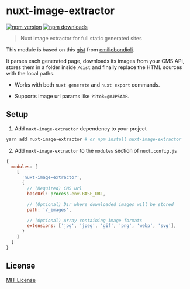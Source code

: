 # nuxt-image-extractor

[![npm version][npm-version-src]][npm-version-href]
[![npm downloads][npm-downloads-src]][npm-downloads-href]

> Nuxt image extractor for full static generated sites

This module is based on this [gist](https://gist.github.com/emiliobondioli/5ce8ece783e7256fc7530738a2968ea9) from [emiliobondioli](https://github.com/emiliobondioli). 

It parses each generated page, downloads its images from your CMS API, stores them in a folder inside `/dist` and finally replace the HTML sources with the local paths.

- Works with both `nuxt generate` and `nuxt export` commands.

- Supports image url params like `?itok=gmJP5AbR`.

## Setup

1. Add `nuxt-image-extractor` dependency to your project

```bash
yarn add nuxt-image-extractor # or npm install nuxt-image-extractor
```

2. Add `nuxt-image-extractor` to the `modules` section of `nuxt.config.js`

```js
{
  modules: [
    [
      'nuxt-image-extractor',
      {
      	// (Required) CMS url
    	baseUrl: process.env.BASE_URL,

    	// (Optional) Dir where downloaded images will be stored
    	path: '/_images',

    	// (Optional) Array containing image formats
    	extensions: ['jpg', 'jpeg', 'gif', 'png', 'webp', 'svg'],
      }
    ]
  ]
}
```

## License

[MIT License](./LICENSE)

<!-- Badges -->
[npm-version-src]: https://img.shields.io/npm/v/nuxt-image-extractor/latest.svg
[npm-version-href]: https://npmjs.com/package/nuxt-image-extractor

[npm-downloads-src]: https://img.shields.io/npm/dt/nuxt-image-extractor.svg
[npm-downloads-href]: https://npmjs.com/package/nuxt-image-extractor
